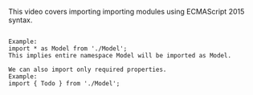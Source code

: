 This video covers importing importing modules using ECMAScript 2015 syntax.
<pre>
<code>
Example:
import * as Model from './Model';
This implies entire namespace Model will be imported as Model.

We can also import only required properties.
Example:
import { Todo } from './Model';
</code>
</pre>
